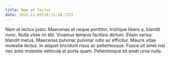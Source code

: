```yaml
---
title: Nam at lectus
date: 2022-11-05T20:11:18.717Z
---
```

Nam at lectus justo. Maecenas et neque porttitor, tristique libero a, blandit nunc. Nulla vitae mi elit. Vivamus tempus facilisis dictum. Etiam varius blandit metus. Maecenas pulvinar pulvinar odio ac efficitur. Mauris vitae molestie lectus. In aliquet tincidunt risus ac pellentesque. Fusce sit amet nisl nec ante molestie vehicula at porta quam. Pellentesque sit amet urna nulla.